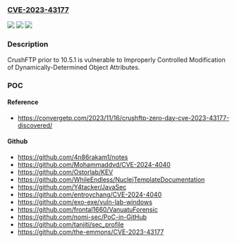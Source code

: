 ### [CVE-2023-43177](https://cve.mitre.org/cgi-bin/cvename.cgi?name=CVE-2023-43177)
![](https://img.shields.io/static/v1?label=Product&message=n%2Fa&color=blue)
![](https://img.shields.io/static/v1?label=Version&message=n%2Fa&color=blue)
![](https://img.shields.io/static/v1?label=Vulnerability&message=n%2Fa&color=brighgreen)

### Description

CrushFTP prior to 10.5.1 is vulnerable to Improperly Controlled Modification of Dynamically-Determined Object Attributes.

### POC

#### Reference
- https://convergetp.com/2023/11/16/crushftp-zero-day-cve-2023-43177-discovered/

#### Github
- https://github.com/4n86rakam1/notes
- https://github.com/Mohammaddvd/CVE-2024-4040
- https://github.com/Ostorlab/KEV
- https://github.com/WhileEndless/NucleiTemplateDocumentation
- https://github.com/Y4tacker/JavaSec
- https://github.com/entroychang/CVE-2024-4040
- https://github.com/exo-exe/vuln-lab-windows
- https://github.com/frontal1660/VanuatuForensic
- https://github.com/nomi-sec/PoC-in-GitHub
- https://github.com/tanjiti/sec_profile
- https://github.com/the-emmons/CVE-2023-43177

